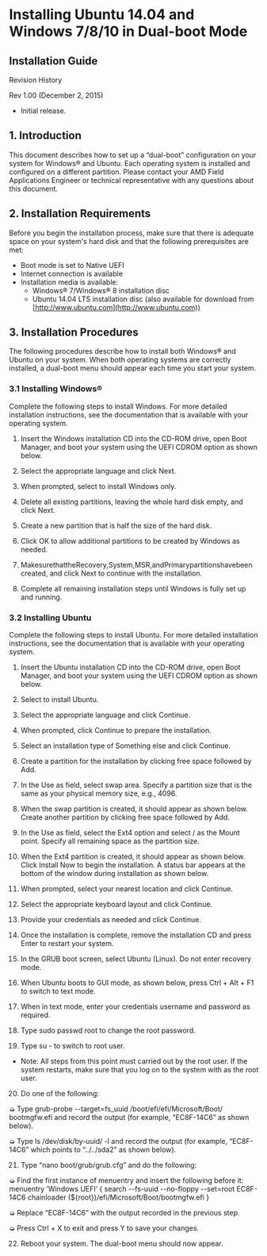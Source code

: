 # Installing Ubuntu 14.04 and Windows 7/8/10 in Dual-boot Mode

## Installation Guide

Revision History
Rev 1.00 (December 2, 2015)
* Initial release.



## 1. Introduction
This document describes how to set up a “dual-boot” configuration on your system for Windows® and Ubuntu. Each operating system is installed and configured on a different partition.Please contact your AMD Field Applications Engineer or technical representative with any questions about this document.


## 2. Installation Requirements
Before you begin the installation process, make sure that there is adequate space on your system's hard disk and that the following prerequisites are met:
* Boot mode is set to Native UEFI 
* Internet connection is available 
* Installation media is available:  * Windows® 7/Windows® 8 installation disc  * Ubuntu 14.04 LTS installation disc (also available for download from[http://www.ubuntu.com](http://www.ubuntu.com))

## 3. Installation ProceduresThe following procedures describe how to install both Windows® and Ubuntu on your system. When both operating systems are correctly installed, a dual-boot menu should appear each time you start your system.

### 3.1 Installing Windows®Complete the following steps to install Windows. For more detailed installation instructions, see the documentation that is available with your operating system.

1. Insert the Windows installation CD into the CD-ROM drive, open Boot Manager, and boot your system using the UEFI CDROM option as shown below.

2. Select the appropriate language and click Next.

3. When prompted, select to install Windows only.

4. Delete all existing partitions, leaving the whole hard disk empty, and click Next.
5. Create a new partition that is half the size of the hard disk.
6. Click OK to allow additional partitions to be created by Windows as needed.
7. MakesurethattheRecovery,System,MSR,andPrimarypartitionshavebeen created, and click Next to continue with the installation.
8. Complete all remaining installation steps until Windows is fully set up and running.

### 3.2 Installing UbuntuComplete the following steps to install Ubuntu. For more detailed installation instructions, see the documentation that is available with your operating system.
1. Insert the Ubuntu installation CD into the CD-ROM drive, open Boot Manager, and boot your system using the UEFI CDROM option as shown below.

2. Select to install Ubuntu.
3. Select the appropriate language and click Continue.
4. When prompted, click Continue to prepare the installation.
5. Select an installation type of Something else and click Continue.
6. Create a partition for the installation by clicking free space followed by Add.
7. In the Use as field, select swap area. Specify a partition size that is the same as your physical memory size, e.g., 4096.
8. When the swap partition is created, it should appear as shown below. Create another partition by clicking free space followed by Add.9. In the Use as field, select the Ext4 option and select / as the Mount point. Specify all remaining space as the partition size.10. When the Ext4 partition is created, it should appear as shown below. Click Install Now to begin the installation.
A status bar appears at the bottom of the window during installation as shown below.
11. When prompted, select your nearest location and click Continue.
12. Select the appropriate keyboard layout and click Continue.
13. Provide your credentials as needed and click Continue.
14. Once the installation is complete, remove the installation CD and press Enter to restart your system.
15. In the GRUB boot screen, select Ubuntu (Linux). Do not enter recovery mode.
16. When Ubuntu boots to GUI mode, as shown below, press Ctrl + Alt + F1 to switch to text mode.
17. When in text mode, enter your credentials username and password as required.
18. Type sudo passwd root to change the root password.
19. Type su - to switch to root user.
  * Note: All steps from this point must carried out by the root user. If the system restarts, make sure that you log on to the system with as the root user.20. Do one of the following:
  ➭ Type grub-probe --target=fs_uuid /boot/efi/efi/Microsoft/Boot/ bootmgfw.efi and record the output (for example, “EC8F-14C6” as shown below).

  ➭ Type ls /dev/disk/by-uuid/ -l and record the output (for example, “EC8F-14C6” which points to “../../sda2” as shown below).
  
21. Type “nano boot/grub/grub.cfg” and do the following:
  ➭ Find the first instance of menuentry and insert the following before it:         menuentry ‘Windows UEFI’ {            search --fs-uuid --no-floppy --set=root EC8F-14C6            chainloader (${root})/efi/Microsoft/Boot/bootmgfw.efi}
  ➭ Replace “EC8F-14C6” with the output recorded in the previous step.
    ➭ Press Ctrl + X to exit and press Y to save your changes.
  
22. Reboot your system. The dual-boot menu should now appear.

